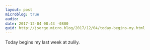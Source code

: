 ```yaml
---
layout: post
microblog: true
audio: 
date: 2017-12-04 08:43 -0800
guid: http://jsorge.micro.blog/2017/12/04/today-begins-my.html
---
```

Today begins my last week at zulily.
